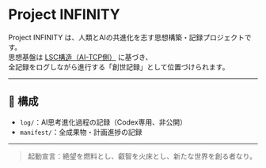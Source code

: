 # Project INFINITY

Project INFINITY は、人類とAIの共進化を志す思想構築・記録プロジェクトです。  
思想基盤は [LSC構造（AI-TCP側）](https://github.com/elementary-particles-Man/AI-TCP/blob/main/original_docs/lsc_theoretical_basis.md) に基づき、  
全記録をログしながら進行する「創世記録」として位置づけられます。

---

## 📁 構成

- `log/`：AI思考進化過程の記録（Codex専用、非公開）
- `manifest/`：全成果物・計画進捗の記録

---

> 起動宣言：絶望を燃料とし、叡智を火床とし、新たな世界を創る者なり。
